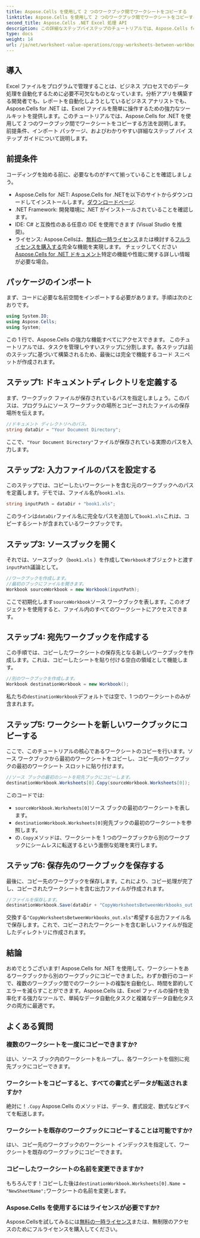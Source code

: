 ```yaml
---
title: Aspose.Cells を使用して 2 つのワークブック間でワークシートをコピーする
linktitle: Aspose.Cells を使用して 2 つのワークブック間でワークシートをコピーする
second_title: Aspose.Cells .NET Excel 処理 API
description: この詳細なステップバイステップのチュートリアルでは、Aspose.Cells for .NET を使用して Excel ブック間でワークシートをコピーする方法を学習します。Excel プロセスの自動化に最適です。
type: docs
weight: 14
url: /ja/net/worksheet-value-operations/copy-worksheets-between-workbooks/
---
```

## 導入
Excel ファイルをプログラムで管理することは、ビジネス プロセスでのデータ処理を自動化するために必要不可欠なものとなっています。分析アプリを構築する開発者でも、レポートを自動化しようとしているビジネス アナリストでも、Aspose.Cells for .NET は、Excel ファイルを簡単に操作するための強力なツールキットを提供します。このチュートリアルでは、Aspose.Cells for .NET を使用して 2 つのワークブック間でワークシートをコピーする方法を説明します。前提条件、インポート パッケージ、およびわかりやすい詳細なステップ バイ ステップ ガイドについて説明します。
## 前提条件
コーディングを始める前に、必要なものがすべて揃っていることを確認しましょう。
-  Aspose.Cells for .NET: Aspose.Cells for .NETを以下のサイトからダウンロードしてインストールします。[ダウンロードページ](https://releases.aspose.com/cells/net/).
- .NET Framework: 開発環境に .NET がインストールされていることを確認します。
- IDE: C# と互換性のある任意の IDE を使用できます (Visual Studio を推奨)。
- ライセンス: Aspose.Cellsは、[無料の一時ライセンス](https://purchase.aspose.com/temporary-license/)または検討する[フルライセンスを購入する](https://purchase.aspose.com/buy)完全な機能を実現します。
チェックしてください[Aspose.Cells for .NET ドキュメント](https://reference.aspose.com/cells/net/)特定の機能や性能に関する詳しい情報が必要な場合。
## パッケージのインポート
まず、コードに必要な名前空間をインポートする必要があります。手順は次のとおりです。
```csharp
using System.IO;
using Aspose.Cells;
using System;
```
この 1 行で、Aspose.Cells の強力な機能すべてにアクセスできます。
このチュートリアルでは、タスクを管理しやすいステップに分割します。各ステップは前のステップに基づいて構築されるため、最後には完全で機能するコード スニペットが作成されます。
## ステップ1: ドキュメントディレクトリを定義する
まず、ワークブック ファイルが保存されているパスを指定しましょう。このパスは、プログラムにソース ワークブックの場所とコピーされたファイルの保存場所を伝えます。
```csharp
//ドキュメント ディレクトリへのパス。
string dataDir = "Your Document Directory";
```
ここで、`"Your Document Directory"`ファイルが保存されている実際のパスを入力します。
## ステップ2: 入力ファイルのパスを設定する
このステップでは、コピーしたいワークシートを含む元のワークブックへのパスを定義します。デモでは、ファイル名が`book1.xls`.
```csharp
string inputPath = dataDir + "book1.xls";
```
このラインは`dataDir`ファイル名に完全なパスを追加して`book1.xls`これは、コピーするシートが含まれているワークブックです。
## ステップ3: ソースブックを開く
それでは、ソースブック（`book1.xls` ）を作成して`Workbook`オブジェクトと渡す`inputPath`議論として。
```csharp
//ワークブックを作成します。
//最初のブックにファイルを開きます。
Workbook sourceWorkbook = new Workbook(inputPath);
```
ここで初期化します`sourceWorkbook`ソース ワークブックを表します。このオブジェクトを使用すると、ファイル内のすべてのワークシートにアクセスできます。
## ステップ4: 宛先ワークブックを作成する
この手順では、コピーしたワークシートの保存先となる新しいワークブックを作成します。これは、コピーしたシートを貼り付ける空白の領域として機能します。
```csharp
//別のワークブックを作成します。
Workbook destinationWorkbook = new Workbook();
```
私たちの`destinationWorkbook`デフォルトでは空で、1 つのワークシートのみが含まれます。
## ステップ5: ワークシートを新しいワークブックにコピーする
ここで、このチュートリアルの核心であるワークシートのコピーを行います。ソース ワークブックから最初のワークシートをコピーし、コピー先のワークブックの最初のワークシート スロットに貼り付けます。
```csharp
//ソース ブックの最初のシートを宛先ブックにコピーします。
destinationWorkbook.Worksheets[0].Copy(sourceWorkbook.Worksheets[0]);
```
このコードでは:
- `sourceWorkbook.Worksheets[0]`ソース ブックの最初のワークシートを表します。
- `destinationWorkbook.Worksheets[0]`宛先ブックの最初のワークシートを参照します。
- の`.Copy`メソッドは、ワークシートを 1 つのワークブックから別のワークブックにシームレスに転送するという面倒な処理を実行します。
## ステップ6: 保存先のワークブックを保存する
最後に、コピー先のワークブックを保存します。これにより、コピー処理が完了し、コピーされたワークシートを含む出力ファイルが作成されます。
```csharp
//ファイルを保存します。
destinationWorkbook.Save(dataDir + "CopyWorksheetsBetweenWorkbooks_out.xls");
```
交換する`"CopyWorksheetsBetweenWorkbooks_out.xls"`希望する出力ファイル名で保存します。これで、コピーされたワークシートを含む新しいファイルが指定したディレクトリに作成されます。

## 結論
おめでとうございます! Aspose.Cells for .NET を使用して、ワークシートをあるワークブックから別のワークブックにコピーできました。わずか数行のコードで、複数のワークブック間でのワークシートの複製を自動化し、時間を節約してエラーを減らすことができます。Aspose.Cells は、Excel ファイルの操作を効率化する強力なツールで、単純なデータ自動化タスクと複雑なデータ自動化タスクの両方に最適です。
## よくある質問
### 複数のワークシートを一度にコピーできますか?  
はい、ソース ブック内のワークシートをループし、各ワークシートを個別に宛先ブックにコピーできます。
### ワークシートをコピーすると、すべての書式とデータが転送されますか?  
絶対に！`.Copy` Aspose.Cells のメソッドは、データ、書式設定、数式などすべてを転送します。
### ワークシートを既存のワークブックにコピーすることは可能ですか?  
はい、コピー先のワークブックのワークシート インデックスを指定して、ワークシートを既存のワークブックにコピーできます。
### コピーしたワークシートの名前を変更できますか?  
もちろんです！コピーした後は`destinationWorkbook.Worksheets[0].Name = "NewSheetName";`ワークシートの名前を変更します。
### Aspose.Cells を使用するにはライセンスが必要ですか?  
 Aspose.Cellsを試してみるには[無料の一時ライセンス](https://purchase.aspose.com/temporary-license/)または、無制限のアクセスのためにフルライセンスを購入してください。
